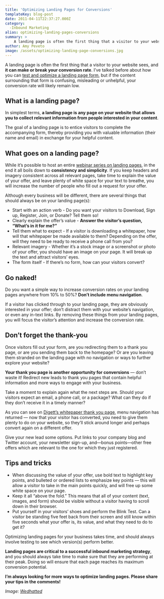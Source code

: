 ```yaml
---
title: 'Optimizing Landing Pages for Conversions'
templateKey: blog-post
date: 2011-04-11T22:37:27.000Z
category: 
  -Inbound Marketing
alias: optimizing-landing-pages-conversions
summary: > 
  	A landing page is often the first thing that a visitor to your website sees, and it can make or break your conversion rate. I’ve talked before about how you can test and optimize a landing page form, but if the content surrounding that form is confusing, misleading or unhelpful, your conversion rate will likely remain low.
author: Amy Peveto
image: /assets/optimizing-landing-page-conversions.jpg
---
```


A landing page is often the first thing that a visitor to your website sees, and **it can make or break your conversion rate**. I’ve talked before about how you can [test and optimize a landing page form](/2011/01/26/optimizing-opt-forms), but if the content surrounding that form is confusing, misleading or unhelpful, your conversion rate will likely remain low.

What is a landing page?
-----------------------

In simplest terms, **a landing page is any page on your website that allows you to collect relevant information from people interested in your content**.

The goal of a landing page is to entice visitors to complete the accompanying form, thereby providing you with valuable information (their name and email) in exchange for your helpful content.

What goes on a landing page?
----------------------------

While it’s possible to host an entire [webinar series on landing pages](http://academy.hubspot.com/broadcasts), in the end it all boils down to **consistency and simplicity**. If you keep headers and imagery consistent across all relevant pages, take time to explain the value of your offer, and leave plenty of white space for your text to breathe, you will increase the number of people who fill out a request for your offer.

Although every business will be different, there are several things that should always be on your landing page(s):

*   Start with an action verb - Do you want your visitors to Download, Sign up, Register, Join, or Donate? Tell them so!
*   Clearly explain the offer’s value - **Answer the visitor’s question, “What’s in it for me?”**
*   Tell them what to expect - If a visitor is downloading a whitepaper, how will that whitepaper be made available to them? Depending on the offer, will they need to be ready to receive a phone call from you?
*   Relevant imagery - Whether it’s a stock image or a screenshot or photo of your offer, you should have an image on your page. It will break up the text and attract visitors’ eyes.
*   The form itself - If there’s no form, how can your visitors convert?

Go naked!
---------

Do you want a simple way to increase conversion rates on your landing pages anywhere from 10% to 50%? **Don’t include menu navigation**.

If a visitor has clicked through to your landing page, they are obviously interested in your offer; don’t distract them with your website’s navigation, or even any in-text links. By removing these things from your landing pages, you will focus the visitor’s attention and increase the conversion rate.

Don’t forget the thank-you
--------------------------

Once visitors fill out your form, are you redirecting them to a thank you page, or are you sending them back to the homepage? Or are you leaving them stranded on the landing page with no navigation or ways to further explore your website?

**Your thank you page is another opportunity for conversions** — don’t waste it! Redirect new leads to thank you pages that contain helpful information and more ways to engage with your business.

Take a moment to explain again what the next steps are. Should your visitors expect an email, a phone call, or a package? What can they do if they don’t receive it in a timely manner?

As you can see on [Digett’s whitepaper thank you page](/marketing-plan-growth/thank-you), menu navigation has returned — now that your visitor has converted, you need to give them plenty to do on your website, so they’ll stick around longer and perhaps convert again on a different offer.

Give your new lead some options. Put links to your company blog and Twitter account, your newsletter sign-up, and—bonus points—other free offers which are relevant to the one for which they just registered.

Tips and tricks
---------------

*   When discussing the value of your offer, use bold text to highlight key points, and bulleted or ordered lists to emphasize key points — this will allow a visitor to take in the main points quickly, and will free up some white space on your page.
*   Keep it all “above the fold.” This means that all of your content (text, images, and form) should be visible without a visitor having to scroll down in their browser.
*   Put yourself in your visitors’ shoes and perform the Blink Test. Can a visitor be standing five feet back from their screen and still know within five seconds what your offer is, its value, and what they need to do to get it?

Optimizing landing pages for your business takes time, and should always involve testing to see which version(s) perform better.

**Landing pages are critical to a successful inbound marketing strategy**, and you should always take time to make sure that they are performing at their peak. Doing so will ensure that each page reaches its maximum conversion potential.

**I’m always looking for more ways to optimize landing pages. Please share your tips in the comments!**

_Image: [Wedhatted](http://www.morguefile.com/creative/wedhatted)_